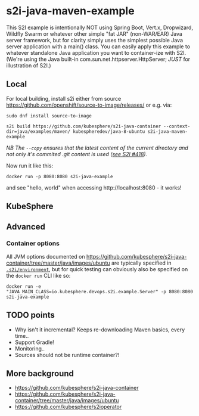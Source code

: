 # s2i-java-maven-example

This S2I example is intentionally NOT using Spring Boot, Vert.x, Dropwizard, Wildfly Swarm or whatever other simple "fat JAR" (non-WAR/EAR) Java
server framework, but for clarity simply uses the simplest possible Java server application with a main() class.  You can easily apply this example to whatever standalone Java application you want to container-ize with S2I.  (We're using the Java built-in com.sun.net.httpserver.HttpServer; *JUST* for illustration of S2I.)


## Local

For local building, install s2i either from source https://github.com/openshift/source-to-image/releases/ or e.g. via:

    sudo dnf install source-to-image

    s2i build https://github.com/kubesphere/s2i-java-container --context-dir=java/examples/maven/ kubespheredev/java-8-ubuntu s2i-java-maven-example


_NB The `--copy` ensures that the latest content of the current directory and not only it's commited .git content is used ([see S2I #418](https://github.com/openshift/source-to-image/issues/418))._

Now run it like this:

    docker run -p 8080:8080 s2i-java-example

and see "hello, world" when accessing http://localhost:8080 - it works!


## KubeSphere



## Advanced

### Container options

All JVM options documented on https://github.com/kubesphere/s2i-java-container/tree/master/java/images/ubuntu
are typically specified in [`.s2i/environment`](.s2i/environment), but for quick testing can obviously also be specified on the `docker run` CLI like so:

    docker run -e "JAVA_MAIN_CLASS=io.kubesphere.devops.s2i.example.Server" -p 8080:8080 s2i-java-example


## TODO points

* Why isn't it incremental?  Keeps re-downloading Maven basics, every time..
* Support Gradle!
* Monitoring..
* Sources should not be runtime container?!


## More background

* https://github.com/kubesphere/s2i-java-container
* https://github.com/kubesphere/s2i-java-container/tree/master/java/images/ubuntu
* https://github.com/kubesphere/s2ioperator
